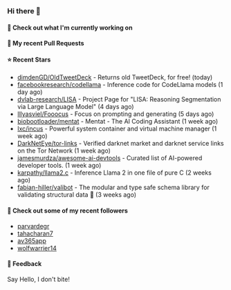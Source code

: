 ### Hi there 👋

#### 👷 Check out what I'm currently working on

#### 🔨 My recent Pull Requests


#### ⭐ Recent Stars

- [dimdenGD/OldTweetDeck](https://github.com/dimdenGD/OldTweetDeck) - Returns old TweetDeck, for free! (today)
- [facebookresearch/codellama](https://github.com/facebookresearch/codellama) - Inference code for CodeLlama models (1 day ago)
- [dvlab-research/LISA](https://github.com/dvlab-research/LISA) - Project Page for &#34;LISA: Reasoning Segmentation via Large Language Model&#34; (4 days ago)
- [lllyasviel/Fooocus](https://github.com/lllyasviel/Fooocus) - Focus on prompting and generating (5 days ago)
- [biobootloader/mentat](https://github.com/biobootloader/mentat) - Mentat - The AI Coding Assistant  (1 week ago)
- [lxc/incus](https://github.com/lxc/incus) - Powerful system container and virtual machine manager  (1 week ago)
- [DarkNetEye/tor-links](https://github.com/DarkNetEye/tor-links) - Verified darknet market and darknet service links on the Tor Network (1 week ago)
- [jamesmurdza/awesome-ai-devtools](https://github.com/jamesmurdza/awesome-ai-devtools) - Curated list of AI-powered developer tools. (1 week ago)
- [karpathy/llama2.c](https://github.com/karpathy/llama2.c) - Inference Llama 2 in one file of pure C (2 weeks ago)
- [fabian-hiller/valibot](https://github.com/fabian-hiller/valibot) - The modular and type safe schema library for validating structural data 🤖 (3 weeks ago)

#### 👯 Check out some of my recent followers

- [parvardegr](https://github.com/parvardegr)
- [tahacharan7](https://github.com/tahacharan7)
- [av365app](https://github.com/av365app)
- [wolfwarrier14](https://github.com/wolfwarrier14)

#### 💬 Feedback

Say Hello, I don't bite!